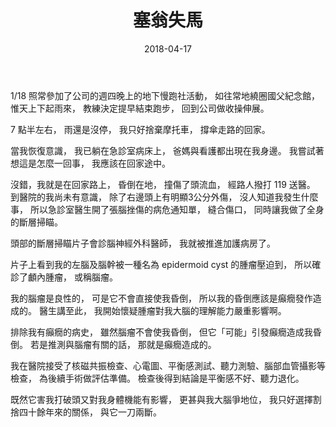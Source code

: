 ﻿---
layout: post
title: 塞翁失馬
date: 2018-04-17
category: 誌
tags: [腦袋瓜, 看病, 看護]
---

1/18 照常參加了公司的週四晚上的地下慢跑社活動，
如往常地繞圈國父紀念館，
惟天上下起雨來，
教練決定提早結束跑步，
回到公司做收操伸展。

7 點半左右，
雨還是沒停，
我只好捨棄摩托車，
撐傘走路的回家。

當我恢復意識，
我已躺在急診室病床上，
爸媽與看護都出現在我身邊。
我嘗試著想這是怎麼一回事，
我應該在回家途中。

<!--more-->
沒錯，我就是在回家路上，
昏倒在地，
撞傷了頭流血，
經路人撥打 119 送醫。
到醫院的我尚未有意識，
除了右邊頭上有明顯3公分外傷，
沒人知道我發生什麼事，
所以急診室醫生開了張腦挫傷的病危通知單，
縫合傷口，
同時讓我做了全身的斷層掃瞄。

頭部的斷層掃瞄片子會診腦神經外科醫師，
我就被推進加護病房了。

片子上看到我的左腦及腦幹被一種名為 epidermoid cyst 的腫瘤壓迫到，
所以確診了顱內腫瘤，
或稱腦瘤。

我的腦瘤是良性的，
可是它不會直接使我昏倒，
所以我的昏倒應該是癲癇發作造成的。
醫生講至此，
我開始懷疑腫瘤對我大腦的理解能力嚴重影響啊。

排除我有癲癇的病史，
雖然腦瘤不會使我昏倒，
但它「可能」引發癲癇造成我昏倒。
若是推測與腦瘤有關的話，
那就是癲癇造成的。

我在醫院接受了核磁共振檢查、心電圖、平衡感測試、聽力測驗、腦部血管攝影等檢查，
為後續手術做評估準備。
檢查後得到結論是平衡感不好、聽力退化。

既然它害我打破頭又對我身體機能有影響，
更甚與我大腦爭地位，
我只好選擇割捨四十餘年來的關係，
與它一刀兩斷。